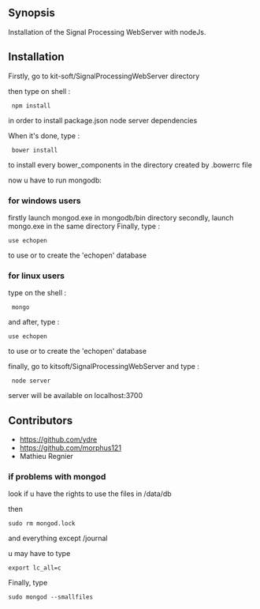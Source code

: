 ## Synopsis

Installation of the Signal Processing WebServer with nodeJs.

## Installation

Firstly, go to kit-soft/SignalProcessingWebServer directory

then type on shell :
```
 npm install 
 ```
in order to install package.json node server dependencies

When it's done, type  :
```
 bower install 
```
to install every bower_components in the directory created by .bowerrc file

now u have to run mongodb: 

### for windows users ###

firstly launch mongod.exe in mongodb/bin directory
secondly, launch mongo.exe in the same directory
Finally, type :
``` 
use echopen
```
to use or to create the 'echopen' database

### for linux users ###

type on the shell :
```
 mongo 
 ```
and after, type :
``` 
use echopen
```
to use or to create the 'echopen' database


finally, go to kitsoft/SignalProcessingWebServer  and type :
```
 node server 
```
server will be available on localhost:3700 


## Contributors

* https://github.com/ydre
* https://github.com/morphus121
* Mathieu Regnier


### if problems with mongod ###

look if u have the rights to use the files in /data/db

then

```
sudo rm mongod.lock
```

and everything except  /journal

u may have to type 
```
export lc_all=c
```
Finally, type
```
sudo mongod --smallfiles
```



